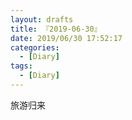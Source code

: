 ```yaml
---
layout: drafts
title: 『2019-06-30』
date: 2019/06/30 17:52:17
categories:
  - [Diary]
tags:
  - [Diary]
---
```


旅游归来

